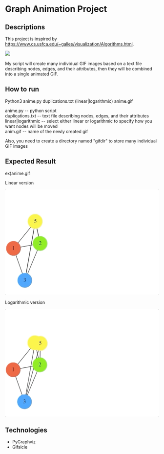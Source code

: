 # Graph Animation Project

## Descriptions
This project is inspired by https://www.cs.usfca.edu/~galles/visualization/Algorithms.html.

![](gif_directory/binary_search.gif)


My script will create many individual GIF images based on a text file describing nodes, edges, and their attributes, then they will be combined into a single animated GIF.

## How to run 
Python3 anime.py duplications.txt (linear|logarithmic) anime.gif

anime.py -- python script  <br />
duplications.txt -- text file describing nodes, edges, and their attributes <br />
linear|logarithmic -- select either linear or logarithmic to specify how you want nodes will be moved  <br />
anim.gif -- name of the newly created gif <br />

Also, you need to create a directory named "gifdir" to store many individual GIF images

## Expected Result
ex)anime.gif

Linear version 

![](gif_directory/linear_version.gif)

Logarithmic version

![](gif_directory/logarithmic_version.gif)

## Technologies
- PyGraphviz
- Gifsicle

